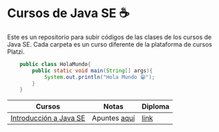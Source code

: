 # Cursos de Java SE ☕
Este es un repositorio para subir códigos de las clases de los cursos de Java SE. Cada carpeta es un curso diferente de la plataforma de cursos Platzi.
```Java
	public class HolaMundo{
		public static void main(String[] args){
			System.out.println("Hola Mundo 😁");
		}
	}
```

Cursos | Notas | Diploma
------------- | ------------- | -------------
[Introducción a Java SE](https://platzi.com/clases/java-basico/) | Apuntes [aquí](https://mire-respect-869.notion.site/Introducci-n-a-Java-SE-80a3668a29bc4e9593db0d46088991ec) | [link](https://platzi.com/p/IsamDavid17/curso/1631-course/diploma/detalle/)